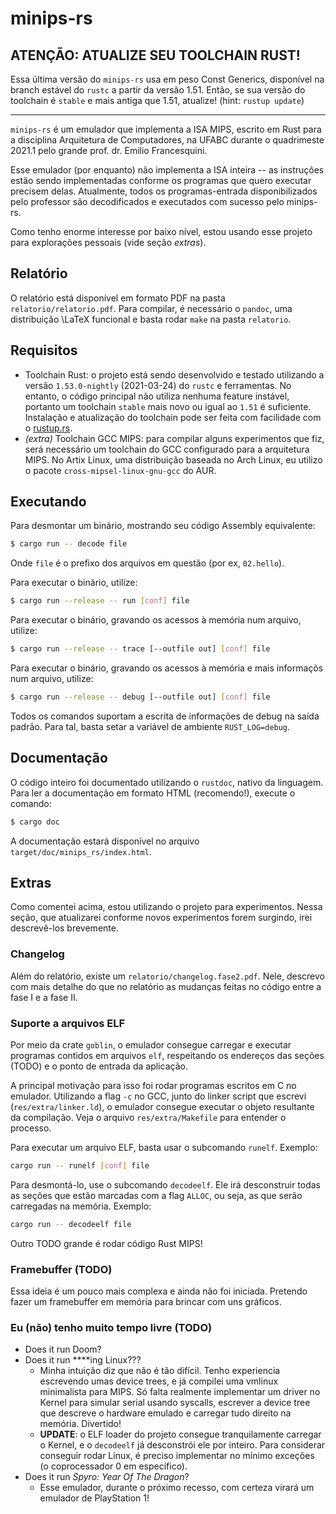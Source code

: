 # minips-rs

## ATENÇÃO: ATUALIZE SEU TOOLCHAIN RUST!

Essa última versão do `minips-rs` usa em peso Const Generics, disponível na
branch estável do `rustc` a partir da versão 1.51. Então, se sua versão do 
toolchain é `stable` e mais antiga que 1.51, atualize! (hint: `rustup update`)

---

`minips-rs` é um emulador que implementa a ISA MIPS, escrito em Rust para a
disciplina Arquitetura de Computadores, na UFABC durante o quadrimeste 2021.1
pelo grande prof. dr. Emilio Francesquini.

Esse emulador (por enquanto) não implementa a ISA inteira -- as instruções
estão sendo implementadas conforme os programas que quero executar precisem
delas. Atualmente, todos os programas-entrada disponibilizados pelo professor
são decodificados e executados com sucesso pelo minips-rs.

Como tenho enorme interesse por baixo nível, estou usando esse projeto para
explorações pessoais (vide seção *extras*).

## Relatório

O relatório está disponível em formato PDF na pasta `relatorio/relatorio.pdf`.
Para compilar, é necessário o `pandoc`, uma distribuição \LaTeX funcional e
basta rodar `make` na pasta `relatorio`.

## Requisitos

- Toolchain Rust: o projeto está sendo desenvolvido e testado utilizando a
  versão `1.53.0-nightly` (2021-03-24) do `rustc` e ferramentas. No entanto, o
  código principal não utiliza nenhuma feature instável, portanto um toolchain
  `stable` mais novo ou igual ao `1.51` é suficiente. Instalação e atualização do
  toolchain pode ser feita com facilidade com o
  [rustup.rs](https://rustup.rs).
- *(extra)* Toolchain GCC MIPS: para compilar alguns experimentos que fiz,
  será necessário um toolchain do GCC configurado para a arquitetura MIPS.
  No Artix Linux, uma distribuição baseada no Arch Linux, eu utilizo o pacote
  `cross-mipsel-linux-gnu-gcc` do AUR.

## Executando

Para desmontar um binário, mostrando seu código Assembly equivalente:

```sh
$ cargo run -- decode file
```

Onde `file` é o prefixo dos arquivos em questão (por ex, `02.hello`).

Para executar o binário, utilize:

```sh
$ cargo run --release -- run [conf] file
```

Para executar o binário, gravando os acessos à memória num arquivo, utilize:

```sh
$ cargo run --release -- trace [--outfile out] [conf] file
```

Para executar o binário, gravando os acessos à memória e mais informaçõs num
arquivo, utilize:

```sh
$ cargo run --release -- debug [--outfile out] [conf] file
```

Todos os comandos suportam a escrita de informações de debug na saída padrão.
Para tal, basta setar a variável de ambiente `RUST_LOG=debug`.

## Documentação

O código inteiro foi documentado utilizando o `rustdoc`, nativo da linguagem.
Para ler a documentação em formato HTML (recomendo!), execute o comando:

```sh
$ cargo doc
```

A documentação estará disponível no arquivo `target/doc/minips_rs/index.html`.

## Extras

Como comentei acima, estou utilizando o projeto para experimentos. Nessa
seção, que atualizarei conforme novos experimentos forem surgindo, irei
descrevê-los brevemente.

### Changelog

Além do relatório, existe um `relatorio/changelog.fase2.pdf`. Nele, descrevo
com mais detalhe do que no relatório as mudanças feitas no código entre a fase
I e a fase II.

### Suporte a arquivos ELF

Por meio da crate `goblin`, o emulador consegue carregar e executar programas
contidos em arquivos `elf`, respeitando os endereços das seções (TODO) e o
ponto de entrada da aplicação.

A principal motivação para isso foi rodar programas escritos em C no emulador.
Utilizando a flag `-c` no GCC, junto do linker script que escrevi
(`res/extra/linker.ld`), o emulador consegue executar o objeto resultante da
compilação. Veja o arquivo `res/extra/Makefile` para entender o processo.

Para executar um arquivo ELF, basta usar o subcomando `runelf`. Exemplo:

```sh
cargo run -- runelf [conf] file
```

Para desmontá-lo, use o subcomando `decodeelf`. Ele irá desconstruir todas as
seções que estão marcadas com a flag `ALLOC`, ou seja, as que serão carregadas
na memória. Exemplo:

```sh
cargo run -- decodeelf file
```

Outro TODO grande é rodar código Rust MIPS!

### Framebuffer (TODO)

Essa ideia é um pouco mais complexa e ainda não foi iniciada. Pretendo fazer
um framebuffer em memória para brincar com uns gráficos. 

### Eu (não) tenho muito tempo livre (TODO)

- Does it run Doom?
- Does it run \*\*\*\*ing Linux???
    - Minha intuição diz que não é tão difícil. Tenho experiencia escrevendo
      umas device trees, e já compilei uma vmlinux minimalista para MIPS. Só
      falta realmente implementar um driver no Kernel para simular serial
      usando syscalls, escrever a device tree que descreve o hardware emulado
      e carregar tudo direito na memória. Divertido!
    - **UPDATE**: o ELF loader do projeto consegue tranquilamente carregar o
      Kernel, e o `decodeelf` já desconstrói ele por inteiro. Para considerar
      conseguir rodar Linux, é preciso implementar no mínimo exceções (o
      coprocessador 0 em específico).
- Does it run *Spyro: Year Of The Dragon*?
    - Esse emulador, durante o próximo recesso, com certeza virará um emulador
      de PlayStation 1!
